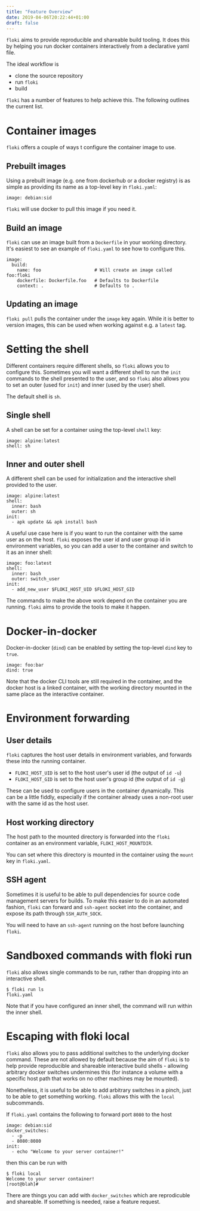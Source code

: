 ```yaml
---
title: "Feature Overview"
date: 2019-04-06T20:22:44+01:00
draft: false
---
```


`floki` aims to provide reproducible and shareable build tooling. It does this by helping you run docker containers interactively from a declarative yaml file.

The ideal workflow is

- clone the source repository
- run `floki`
- build

`floki` has a number of features to help achieve this. The following outlines the current list.

# Container images

`floki` offers a couple of ways t configure the container image to use.

## Prebuilt images

Using a prebuilt image (e.g. one from dockerhub or a docker registry) is as simple as providing its name as a top-level key in `floki.yaml`:

```
image: debian:sid
```

`floki` will use docker to pull this image if you need it.

## Build an image

`floki` can use an image built from a `Dockerfile` in your working directory. It's easiest to see an example of `floki.yaml` to see how to configure this.

```
image:
  build:
    name: foo                    # Will create an image called foo:floki
    dockerfile: Dockerfile.foo   # Defaults to Dockerfile
    context: .                   # Defaults to .
```

## Updating an image

`floki pull` pulls the container under the `image` key again. While it is better to version images, this can be used when working against e.g. a `latest` tag.

# Setting the shell

Different containers require different shells, so `floki` allows you to configure this. Sometimes you will want a different shell to run the `init` commands to the shell presented to the user, and so `floki` also allows you to set an outer (used for `init`) and inner (used by the user) shell.

The default shell is `sh`.

## Single shell

A shell can be set for a container using the top-level `shell` key:

```
image: alpine:latest
shell: sh
```

## Inner and outer shell

A different shell can be used for initialization and the interactive shell provided to the user.

```
image: alpine:latest
shell:
  inner: bash
  outer: sh
init:
  - apk update && apk install bash
```

A useful use case here is if you want to run the container with the same user as on the host. `floki` exposes the user id and user group id in environment variables, so you can add a user to the container and switch to it as an inner shell:

```
image: foo:latest
shell:
  inner: bash
  outer: switch_user
init:
  - add_new_user $FLOKI_HOST_UID $FLOKI_HOST_GID
```

The commands to make the above work depend on the container you are running. `floki` aims to provide the tools to make it happen.

# Docker-in-docker

Docker-in-docker (`dind`) can be enabled by setting the top-level `dind` key to `true`.

```
image: foo:bar
dind: true
```

Note that the docker CLI tools are still required in the container, and the docker host is a linked container, with the working directory mounted in the same place as the interactive container.

# Environment forwarding

## User details

`floki` captures the host user details in environment variables, and forwards these into the running container.

* `FLOKI_HOST_UID` is set to the host user's user id (the output of `id -u`)
* `FLOKI_HOST_GID` is set to the host user's group id (the output of `id -g`)

These can be used to configure users in the container dynamically. This can be a little fiddly, especially if the container already uses a non-root user with the same id as the host user.

## Host working directory

The host path to the mounted directory is forwarded into the `floki` container as an environment variable, `FLOKI_HOST_MOUNTDIR`.

You can set where this directory is mounted in the container using the `mount` key in `floki.yaml`.

## SSH agent

Sometimes it is useful to be able to pull dependencies for source code management servers for builds. To make this easier to do in an automated fashion, `floki` can forward and `ssh-agent` socket into the container, and expose its path through `SSH_AUTH_SOCK`.

You will need to have an `ssh-agent` running on the host before launching `floki`.

# Sandboxed commands with floki run

`floki` also allows single commands to be run, rather than dropping into an interactive shell.

```
$ floki run ls
floki.yaml
```

Note that if you have configured an inner shell, the command will run within the inner shell.


# Escaping with floki local

`floki` also allows you to pass additional switches to the underlying docker command. These are not allowed by default because the aim of `floki` is to help provide reproducible and shareable interactive build shells - allowing arbitrary docker switches undermines this (for instance a volume with a specific host path that works on no other machines may be mounted).

Nonetheless, it is useful to be able to add arbitrary switches in a pinch, just to be able to get something working. `floki` allows this with the `local` subcommands.

If `floki.yaml` contains the following to forward port `8080` to the host

```
image: debian:sid
docker_switches:
  - -p
  - 8080:8080
init:
  - echo "Welcome to your server container!"
```

then this can be run with

```
$ floki local
Welcome to your server container!
[root@blah]#
```

There are things you can add with `docker_switches` which are reprodicuble and shareable. If something is needed, raise a feature request.
